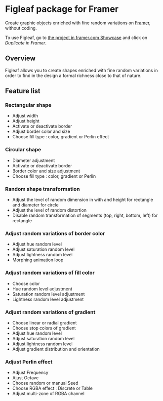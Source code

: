 # Figleaf package for Framer

Create graphic objects enriched with fine random variations on [Framer](https://www.framer.com), without coding.

To use Figleaf, go to [the project in framer.com Showcase](https://www.framer.com/showcase/) and click on *Duplicate in Framer*.

## Overview

Figleaf allows you to create shapes enriched with fine random variations in order to find in the design a formal richness close to that of nature.

## Feature list

### Rectangular shape
* Adjust width
* Adjust height
* Activate or deactivate border
* Adjust border color and size
* Choose fill type : color, gradient or Perlin effect

### Circular shape
* Diameter adjustment
* Activate or deactivate border
* Border color and size adjustment
* Choose fill type : color, gradient or Perlin

### Random shape transformation
* Adjust the level of random dimension in with and height for rectangle and diameter for circle
* Adjust the level of random distortion
* Disable random transformation of segments (top, right, bottom, left) for rectangle

### Adjust random variations of border color
* Adjust hue random level
* Adjust saturation random level
* Adjust lightness random level
* Morphing animation loop

### Adjust random variations of fill color
* Choose color
* Hue random level adjustment
* Saturation random level adjustment
* Lightness random level adjustment

### Adjust random variations of gradient
* Choose linear or radial gradient
* Choose stop colors of gradient
* Adjust hue random level
* Adjust saturation random level
* Adjust lightness random level
* Adjust gradient distribution and orientation

### Adjust Perlin effect
* Adjust Frequency
* Ajust Octave
* Choose random or manual Seed
* Choose RGBA effect : Discrete or Table
* Adjust multi-zone of RGBA channel
